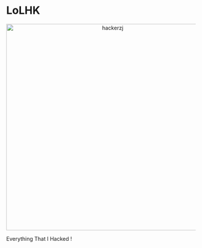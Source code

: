 # LoLHK
<p align="center">
  <img src="https://s16.picofile.com/file/8421278318/lolhk.jpg" alt="hackerzj" width="550">
</p>
Everything That I Hacked !
